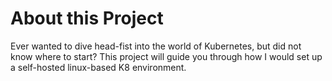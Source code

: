 # About this Project
Ever wanted to dive head-fist into the world of Kubernetes, but did not know where to start? This project will guide you through how I would set up a self-hosted linux-based K8 environment.
